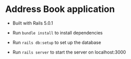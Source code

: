 # Address Book application

* Built with Rails 5.0.1

* Run `bundle install` to install dependencies

* Run `rails db:setup` to set up the database

* Run `rails server` to start the server on localhost:3000
